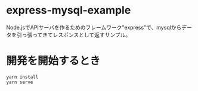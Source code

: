 # express-mysql-example
Node.jsでAPIサーバを作るためのフレームワーク"express"で、mysqlからデータを引っ張ってきてレスポンスとして返すサンプル。

# 開発を開始するとき
```
yarn install
yarn serve
```

